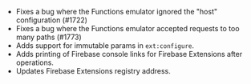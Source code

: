 * Fixes a bug where the Functions emulator ignored the "host" configuration (#1722)
* Fixes a bug where the Functions emulator accepted requests to too many paths (#1773)
* Adds support for immutable params in `ext:configure`.
* Adds printing of Firebase console links for Firebase Extensions after operations.
* Updates Firebase Extensions registry address.

